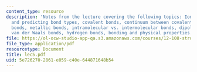 ```yaml
---
content_type: resource
description: 'Notes from the lecture covering the following topics: Ionic bonds, electronegativity
  and predicting bond types, covalent bonds, continuum between covalent and ionic
  bonds, metallic bonds, intramolecular vs. intermolecular bonds, dipole-dipole bonds,
  van der Waals bonds, hydrogen bonds, bonding and physical properties.'
file: https://ol-ocw-studio-app-qa.s3.amazonaws.com/courses/12-108-structure-of-earth-materials-fall-2004/5e7262702861e059c40e644871648b54_lec5.pdf
file_type: application/pdf
resourcetype: Document
title: lec5.pdf
uid: 5e726270-2861-e059-c40e-644871648b54
---
```


